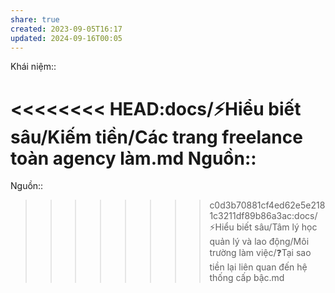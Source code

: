```yaml
---
share: true
created: 2023-09-05T16:17
updated: 2024-09-16T00:05
---
```

Khái niệm:: 

<<<<<<<< HEAD:docs/⚡Hiểu biết sâu/Kiếm tiền/Các trang freelance toàn agency làm.md
Nguồn:: 
========
Nguồn:: 
>>>>>>>> c0d3b70881cf4ed62e5e2181c3211df89b86a3ac:docs/⚡Hiểu biết sâu/Tâm lý học quản lý và lao động/Môi trường làm việc/❓Tại sao tiền lại liên quan đến hệ thống cấp bậc.md
